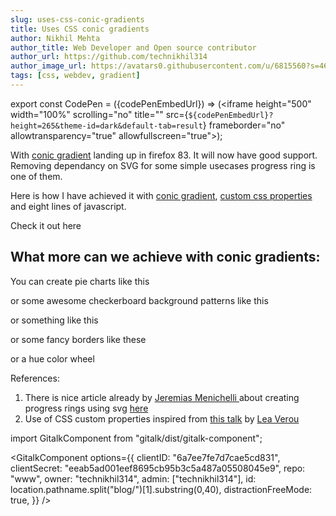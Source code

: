```yaml
---
slug: uses-css-conic-gradients
title: Uses CSS conic gradients
author: Nikhil Mehta
author_title: Web Developer and Open source contributor
author_url: https://github.com/technikhil314
author_image_url: https://avatars0.githubusercontent.com/u/6815560?s=460&u=9dfdf0cd916a97fc0f6b85ad9e6a55843c9ffe1b&v=4
tags: [css, webdev, gradient]
---
```


export const CodePen = ({codePenEmbedUrl}) => (<iframe height="500" width="100%" scrolling="no" title="" src={`${codePenEmbedUrl}?height=265&theme-id=dark&default-tab=result`} frameborder="no" allowtransparency="true" allowfullscreen="true"></iframe>);

With [conic gradient](https://developer.mozilla.org/en-US/docs/Web/CSS/conic-gradient) landing up in firefox 83. It will now have good support. Removing dependancy on SVG for some simple usecases progress ring is one of them.

Here is how I have achieved it with [conic gradient](https://developer.mozilla.org/en-US/docs/Web/CSS/conic-gradient), [custom css properties](https://developer.mozilla.org/en-US/docs/Web/CSS/Using_CSS_custom_properties) and eight lines of javascript.

<!--truncate-->

Check it out here

<CodePen codePenEmbedUrl="https://codepen.io/nikhil-001mehta/embed/preview/abZdzey" />

## What more can we achieve with conic gradients:

You can create pie charts like this

<CodePen codePenEmbedUrl="https://codepen.io/nikhil-001mehta/embed/preview/dyXGGJV" />

or some awesome checkerboard background patterns like this

<CodePen codePenEmbedUrl="https://codepen.io/nikhil-001mehta/embed/preview/LYZGGBz" />

or something like this

<CodePen codePenEmbedUrl="https://codepen.io/nikhil-001mehta/embed/preview/dyXGGEm" />

or some fancy borders like these

<CodePen codePenEmbedUrl="https://codepen.io/nikhil-001mehta/embed/preview/GRqooYX" />

or a hue color wheel

<CodePen codePenEmbedUrl="https://codepen.io/nikhil-001mehta/embed/preview/jOrWWQN" />

References:

1. There is nice article already by [Jeremias Menichelli
   ](https://twitter.com/jeremenichelli) about creating progress rings using svg [here](https://css-tricks.com/building-progress-ring-quickly/)
1. Use of CSS custom properties inspired from [this talk](https://www.youtube.com/watch?v=kZOJCVvyF-4) by [Lea Verou](https://twitter.com/LeaVerou)

import GitalkComponent from "gitalk/dist/gitalk-component";

<GitalkComponent
options={{
    clientID: "6a7ee7fe7d7cae5cd831",
    clientSecret: "eeab5ad001eef8695cb95b3c5a487a05508045e9",
    repo: "www",
    owner: "technikhil314",
    admin: ["technikhil314"],
    id: location.pathname.split("blog/")[1].substring(0,40),
    distractionFreeMode: true,
  }}
/>
